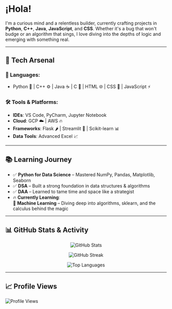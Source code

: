 # ¡Hola!

I'm a curious mind and a relentless builder, currently crafting projects in **Python**, **C++**, **Java**, **JavaScript**, and **CSS**. Whether it's a bug that won't budge or an algorithm that sings, I love diving into the depths of logic and emerging with something real.

---

## 🚀 Tech Arsenal

### 🧠 Languages:
- Python 🐍 | C++ ⚙️ | Java ☕ | C 💾 | HTML 🌐 | CSS 🎨 | JavaScript ⚡

### 🛠️ Tools & Platforms:
- **IDEs**: VS Code, PyCharm, Jupyter Notebook  
- **Cloud**: GCP ☁️ | AWS 🔥  
- **Frameworks**: Flask 🌶️ | Streamlit 🚦 | Scikit-learn 📊  
- **Data Tools**: Advanced Excel 📈

---

## 📚 Learning Journey

- ✅ **Python for Data Science** – Mastered NumPy, Pandas, Matplotlib, Seaborn  
- ✅ **DSA** – Built a strong foundation in data structures & algorithms  
- ✅ **DAA** – Learned to tame time and space like a strategist  
- 🔥 **Currently Learning**:  
  🧠 **Machine Learning** – Diving deep into algorithms, sklearn, and the calculus behind the magic  

---

## 📊 GitHub Stats & Activity

<p align="center">
  <img src="https://github-readme-stats.vercel.app/api?username=lakshya-05&show_icons=true&theme=tokyonight&hide_border=true" alt="GitHub Stats" />
</p>

<p align="center">
  <img src="https://streak-stats.demolab.com?user=lakshya-05&theme=tokyonight&hide_border=true&date_format=j%20M%5B%20Y%5D" alt="GitHub Streak" />
</p>

<p align="center">
  <img src="https://github-readme-stats.vercel.app/api/top-langs/?username=lakshya-05&layout=compact&theme=tokyonight&hide_border=true" alt="Top Languages" />
</p>

---

## 📈 Profile Views

<p align="left">
  <img src="https://komarev.com/ghpvc/?username=lakshya-05&style=flat-square&color=blue" alt="Profile Views" />
</p>
